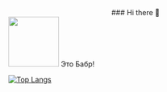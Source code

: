 <div id="header" align="center">
  ### Hi there 👋
</div>

<span>
<img src="https://avatars.githubusercontent.com/u/105701264?v=4" width="100"/> Это Бабр! 
</span>

[![Top Langs](https://github-readme-stats.vercel.app/api/top-langs/?username=sanevs22&layout=compact&theme=vision-friendly-default)](https://github.com/anuraghazra/github-readme-stats)

<!--
**Sanevs22/Sanevs22** is a ✨ _special_ ✨ repository because its `README.md` (this file) appears on your GitHub profile.

Here are some ideas to get you started:

- 🔭 I’m currently working on ...
- 🌱 I’m currently learning ...
- 👯 I’m looking to collaborate on ...
- 🤔 I’m looking for help with ...
- 💬 Ask me about ...
- 📫 How to reach me: ...
- 😄 Pronouns: ...
- ⚡ Fun fact: ...
-->
